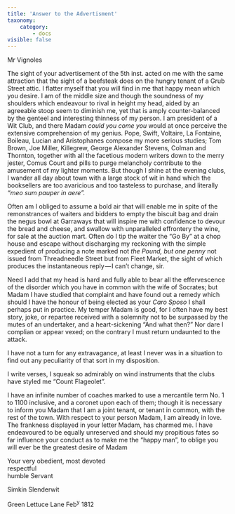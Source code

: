 ```yaml
---
title: 'Answer to the Advertisment'
taxonomy:
    category:
        - docs
visible: false
---
```


<div class="author">Mr Vignoles</div>

The sight of your advertisement of the 5th inst. acted on me with the same attraction that the sight of a beefsteak does on the hungry tenant of a Grub Street attic. I flatter myself that you will find in me that happy mean which you desire. I am of the middle size and though the soundness of my shoulders which endeavour to rival in height my head, aided by an agreeable stoop seem to diminish me, yet that is amply counter-balanced by the genteel and interesting thinness of my person. I am president of a Wit Club, and there Madam *could you come you* would at once perceive the extensive comprehension of my genius. Pope, Swift, Voltaire, La Fontaine, Boileau, Lucian and Aristophanes compose my more serious studies; Tom Brown, Joe Miller, Killegrew, George Alexander Stevens, Colman and Thornton, together with all the facetious modern writers down to the merry jester, Comus Court and pills to purge melancholy contribute to the amusement of my lighter moments. But though I shine at the evening clubs, I wander all day about town with a large stock of wit in hand which the booksellers are too avaricious and too tasteless to purchase, and literally *“meo sum pauper in aere”.*

Often am I obliged to assume a bold air that will enable me in spite of the remonstrances of waiters and bidders to empty the biscuit bag and drain the negus bowl at Garraways that will inspire me with confidence to devour the bread and cheese, and swallow with unparalleled effrontery the wine, for sale at the auction mart. Often do I tip the waiter the “Go By” at a chop house and escape without discharging my reckoning with the simple expedient of producing a note marked not *the Pound, but one penny* not issued from Threadneedle Street but from Fleet Market, the sight of which produces the instantaneous reply — I can’t change, sir.

Need I add that my head is hard and fully able to bear all the effervescence of the disorder which you have in common with the wife of Socrates; but Madam I have studied that complaint and have found out a remedy which should I have the honour of being elected as your *Caro Sposo* I shall perhaps put in practice. My temper Madam is good, for I often have my best story, joke, or repartee received with a solemnity not to be surpassed by the mutes of an undertaker, and a heart-sickening “And what then?” Nor dare I complian or appear vexed; on the contrary I must return undaunted to the attack.

I have not a turn for any extravagance, at least I never was in a situation to find out any peculiarity of that sort in my disposition.

I write verses, I squeak so admirably on wind instruments that the clubs have styled me “Count Flageolet”.

I have an infinite number of coaches marked to use a mercantile term No. 1 to 1100 inclusive, and a coronet upon each of them; though it is necessary to inform you Madam that I am a joint tenant, or tenant in common, with the rest of the town. With respect to your person Madam, I am already in love. The frankness displayed in your letter Madam, has charmed me. I have endeavoured to be equally unreserved and should my propitious fates so far influence your conduct as to make me the “happy man”, to oblige you will ever be the greatest desire of Madam

Your very obedient, most devoted  
respectful  
humble Servant

Simkin Slenderwit

Green Lettuce Lane
Feb<sup>y</sup> 1812